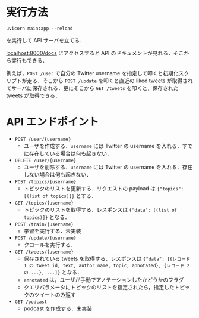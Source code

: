 # 実行方法

```
uvicorn main:app --reload
```

を実行して API サーバを立てる．

[localhost:8000/docs](localhost:8000/docs) にアクセスすると API のドキュメントが見れる．そこから実行もできる．


例えば，`POST /user` で自分の Twitter username を指定して叩くと初期化スクリプトが走る．そこから `POST /update` を叩くと直近の liked tweets が取得されてサーバに保存される．更にそこから `GET /tweets` を叩くと，保存された tweets が取得できる．

# API エンドポイント

- `POST /user/{username}`
    - ユーザを作成する．`username` には Twitter の username を入れる．すでに存在している場合は何も起きない．
- `DELETE /user/{username}`
    - ユーザを削除する．`username` には Twitter の username を入れる．存在しない場合は何も起きない．
- `POST /topics/{username}`
    - トピックのリストを更新する．リクエストの payload は `{"topics": [(list of topics)]}` とする．
- `GET /topics/{username}`
    - トピックのリストを取得する．レスポンスは `{"data": [(list of topics)]}` となる．
- `POST /train/{username}`
    - 学習を実行する．未実装
- `POST /update/{username}`
    - クロールを実行する．
- `GET /tweets/{username}`
    - 保存されている tweets を取得する．レスポンスは `{"data": [{レコード 1 の tweet_id, text, author_name, topic, annotated}, {レコード 2の ...}, ...]}` となる．
    - `annotated` は，ユーザが手動でアノテーションしたかどうかのフラグ
    - クエリパラメータにトピックのリストを指定されたら，指定したトピックのツイートのみ返す
- `GET /podcast`
    - podcast を作成する．未実装
